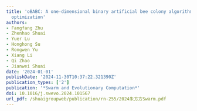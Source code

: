 ```yaml
---
title: 'oBABC: A one-dimensional binary artificial bee colony algorithm for binary
  optimization'
authors:
- Fangfang Zhu
- Zhenhao Shuai
- Yuer Lu
- Honghong Su
- Rongwen Yu
- Xiang Li
- Qi Zhao
- Jianwei Shuai
date: '2024-01-01'
publishDate: '2024-11-30T10:37:22.321390Z'
publication_types: ['2']
publication: '*Swarm and Evolutionary Computation*'
doi: 10.1016/j.swevo.2024.101567
url_pdf: /shuaigroupweb/publication/rn-255/2024朱方方Swarm.pdf
---
```

